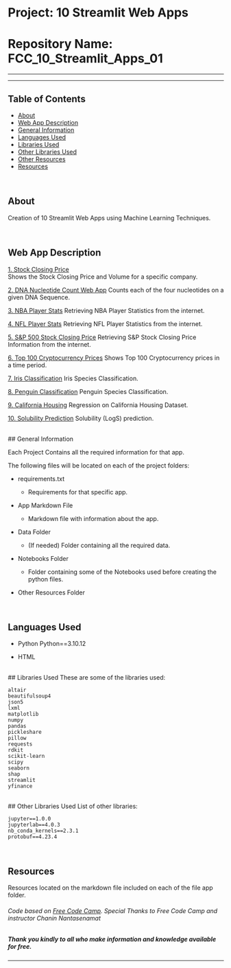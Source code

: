 # Project: 10 Streamlit Web Apps

# Repository Name: FCC_10_Streamlit_Apps_01



<hr>

***


## Table of Contents

* [About](#about)
* [Web App Description](#webb-app-description)
* [General Information](#general-information)
* [Languages Used](#languages-used)
* [Libraries Used](#libraries-used)
* [Other Libraries Used](#other-libraries-used)
* [Other Resources](#other-resources)
* [Resources](#resources)


<br>

## About

Creation of 10 Streamlit Web Apps using Machine Learning Techniques.

<br>

## Web App Description


[1. Stock Closing Price](https://fcc-10strmltapps-app003-001.streamlit.app/) <br>
Shows the Stock Closing Price and Volume for a specific company.



[2. DNA Nucleotide Count Web App](https://fcc-10strmltapps-app003-001.streamlit.app/)
Counts each of the four nucleotides on a given DNA Sequence.



[3.  NBA Player Stats](https://fcc-10strmltapps-app003-001.streamlit.app/)
Retrieving NBA Player Statistics from the internet.



[4. NFL Player Stats](https://fcc-10strmltapps-app004-001.streamlit.app/)
Retrieving NFL Player Statistics from the internet.



[5. S&P 500 Stock Closing Price](https://fcc-10strmltapps-app005-001.streamlit.app/)
Retrieving S&P Stock Closing Price Information from the internet.



[6. Top 100 Cryptocurrency Prices](https://fcc-10strmltapps-app006-001.streamlit.app/)
Shows Top 100 Cryptocurrency prices in a time period.



[7. Iris Classification](https://fcc-10strmltapps-app007-001.streamlit.app/)
Iris Species Classification.



[8. Penguin Classification](https://fcc-10strmltapps-app008-001.streamlit.app/)
Penguin Species Classification.



[9. California Housing](https://fcc-10strmltapps-app009-001.streamlit.app/)
Regression on California Housing Dataset.



[10. Solubility Prediction](https://fcc-10strmltapps-app010-001.streamlit.app/)
Solubility (LogS) prediction.


<br>
## General Information

Each Project Contains all the required information for that app.

The following files will be located on each of the project folders:

- requirements.txt
    - Requirements for that specific app.

- App Markdown File
    - Markdown file with information about the app.

- Data Folder
    - (If needed) Folder containing all the required data.

- Notebooks Folder
    - Folder containing some of the Notebooks used before creating the python files.

- Other Resources Folder

<br>

## Languages Used
* Python
    Python==3.10.12

* HTML

<br>
## Libraries Used
These are some of the libraries used:

    altair
    beautifulsoup4
    json5
    lxml
    matplotlib
    numpy
    pandas
    pickleshare
    pillow
    requests
    rdkit
    scikit-learn
    scipy
    seaborn
    shap
    streamlit
    yfinance

<br>
## Other Libraries Used
List of other libraries:

    jupyter==1.0.0
    jupyterlab==4.0.3
    nb_conda_kernels==2.3.1
    protobuf==4.23.4

<br>

## Resources
Resources located on the markdown file included on each of the file app folder.

###### *Code based on [Free Code Camp](https://www.freecodecamp.org/). Special Thanks to Free Code Camp and instructor Chanin Nantasenamat*

##### Thank you kindly to all who make information and knowledge available for free.

----
